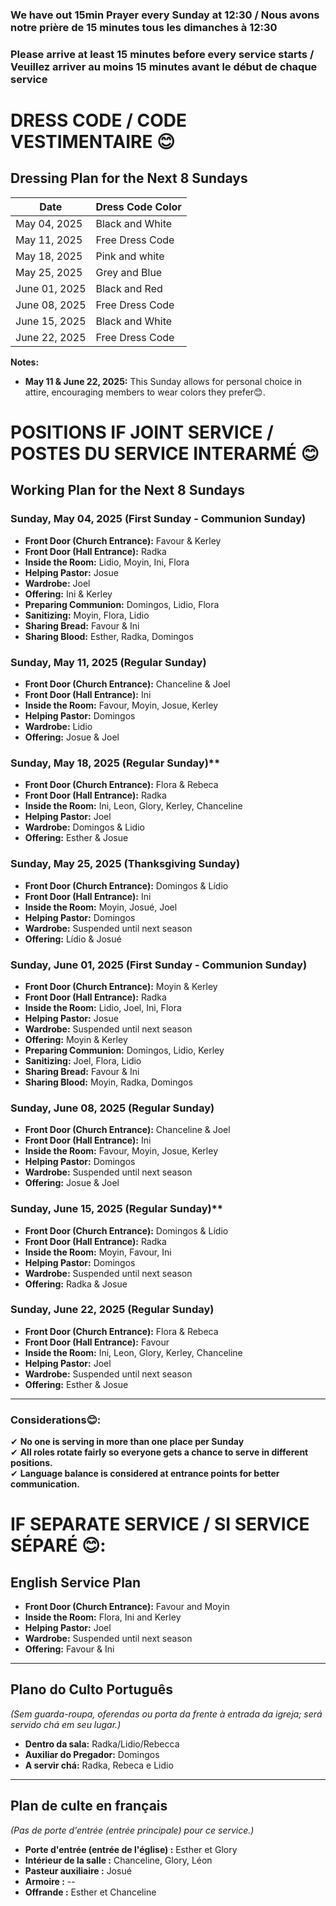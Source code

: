 ### We have out 15min Prayer every Sunday at 12:30 / Nous avons notre prière de 15 minutes tous les dimanches à 12:30
### Please arrive at least 15 minutes before every service starts / Veuillez arriver au moins 15 minutes avant le début de chaque service

# DRESS CODE / CODE VESTIMENTAIRE 😊

## **Dressing Plan for the Next 8 Sundays**

| Date                 | Dress Code Color |
|----------------------|------------------|
| May 04, 2025         | Black and White  |
| May 11, 2025         | Free Dress Code  |
| May 18, 2025         | Pink and white   |
| May 25, 2025         | Grey  and Blue   |
| June 01, 2025        | Black and Red    |
| June 08, 2025        | Free Dress Code  |
| June 15, 2025        | Black and White  |
| June 22, 2025        | Free Dress Code  |

**Notes:**

- **May 11 & June 22, 2025:** This Sunday allows for personal choice in attire, encouraging members to wear colors they prefer😊.

# POSITIONS IF JOINT SERVICE / POSTES DU SERVICE INTERARMÉ 😊

## **Working Plan for the Next 8 Sundays**

### **Sunday, May 04, 2025** (First Sunday - Communion Sunday)  
- **Front Door (Church Entrance):** Favour & Kerley 
- **Front Door (Hall Entrance):** Radka  
- **Inside the Room:** Lidio, Moyin, Ini, Flora  
- **Helping Pastor:** Josue  
- **Wardrobe:** Joel 
- **Offering:** Ini & Kerley  
- **Preparing Communion:** Domingos, Lidio, Flora
- **Sanitizing:** Moyin, Flora, Lidio  
- **Sharing Bread:** Favour & Ini  
- **Sharing Blood:** Esther, Radka, Domingos   

### **Sunday, May 11, 2025** (Regular Sunday)  
- **Front Door (Church Entrance):** Chanceline & Joel  
- **Front Door (Hall Entrance):** Ini  
- **Inside the Room:** Favour, Moyin, Josue, Kerley  
- **Helping Pastor:** Domingos  
- **Wardrobe:** Lidio  
- **Offering:** Josue & Joel  

### **Sunday, May 18, 2025** (Regular Sunday)**  
- **Front Door (Church Entrance):** Flora & Rebeca  
- **Front Door (Hall Entrance):** Radka  
- **Inside the Room:** Ini, Leon, Glory, Kerley, Chanceline 
- **Helping Pastor:** Joel  
- **Wardrobe:** Domingos & Lidio  
- **Offering:** Esther & Josue   

### **Sunday,  May 25, 2025** (Thanksgiving Sunday)  
- **Front Door (Church Entrance):** Domingos & Lídio 
- **Front Door (Hall Entrance):** Ini  
- **Inside the Room:** Moyin, Josué, Joel 
- **Helping Pastor:** Domingos  
- **Wardrobe:** Suspended until next season
- **Offering:** Lídio & Josué  

### **Sunday, June 01, 2025** (First Sunday - Communion Sunday)  
- **Front Door (Church Entrance):** Moyin & Kerley 
- **Front Door (Hall Entrance):** Radka  
- **Inside the Room:** Lidio, Joel, Ini, Flora  
- **Helping Pastor:** Josue  
- **Wardrobe:** Suspended until next season
- **Offering:** Moyin & Kerley  
- **Preparing Communion:** Domingos, Lidio, Kerley
- **Sanitizing:** Joel, Flora, Lidio  
- **Sharing Bread:** Favour & Ini  
- **Sharing Blood:** Moyin, Radka, Domingos  

### **Sunday, June 08, 2025** (Regular Sunday)  
- **Front Door (Church Entrance):** Chanceline & Joel  
- **Front Door (Hall Entrance):** Ini  
- **Inside the Room:** Favour, Moyin, Josue, Kerley  
- **Helping Pastor:** Domingos  
- **Wardrobe:** Suspended until next season
- **Offering:** Josue & Joel   

### **Sunday, June 15, 2025** (Regular Sunday)**  
- **Front Door (Church Entrance):** Domingos & Lídio 
- **Front Door (Hall Entrance):** Radka  
- **Inside the Room:** Moyin, Favour, Ini 
- **Helping Pastor:** Domingos  
- **Wardrobe:** Suspended until next season
- **Offering:** Radka & Josue  

### **Sunday, June 22, 2025** (Regular Sunday)  
- **Front Door (Church Entrance):** Flora & Rebeca  
- **Front Door (Hall Entrance):** Favour  
- **Inside the Room:** Ini, Leon, Glory, Kerley, Chanceline 
- **Helping Pastor:** Joel  
- **Wardrobe:** Suspended until next season
- **Offering:** Esther & Josue  

---

### **Considerations😊:**
✔ **No one is serving in more than one place per Sunday**  
✔ **All roles rotate fairly so everyone gets a chance to serve in different positions.**  
✔ **Language balance is considered at entrance points for better communication.**  

# IF SEPARATE SERVICE / SI SERVICE SÉPARÉ 😊:


## **English Service Plan**
- **Front Door (Church Entrance):** Favour and Moyin
- **Inside the Room:** Flora, Ini and Kerley  
- **Helping Pastor:** Joel  
- **Wardrobe:** Suspended until next season 
- **Offering:** Favour & Ini  

---

## **Plano do Culto Português**
*(Sem guarda-roupa, oferendas ou porta da frente à entrada da igreja; será servido chá em seu lugar.)*
- **Dentro da sala:** Radka/Lidio/Rebecca
- **Auxiliar do Pregador:** Domingos
- **A servir chá:** Radka, Rebeca e Lidio

---

## **Plan de culte en français**
*(Pas de porte d'entrée (entrée principale) pour ce service.)*
- **Porte d'entrée (entrée de l'église) :** Esther et Glory
- **Intérieur de la salle :** Chanceline, Glory, Léon
- **Pasteur auxiliaire :** Josué
- **Armoire :** --
- **Offrande :** Esther et Chanceline 


